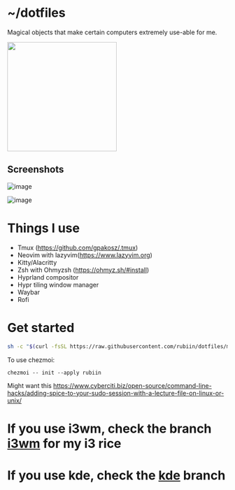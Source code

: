 # ~/dotfiles

Magical objects that make certain computers extremely use-able for me.

<img src="https://i.imgur.com/dWiAjUx.gif" height=250/>

## Screenshots

![image](https://github.com/rubiin/dotfiles/assets/8222059/508f0694-06bf-4ee6-bc0a-c83a6136b5b9)

![image](https://github.com/rubiin/dotfiles/assets/8222059/257e7add-4145-48a0-8199-3622a20763d2)


# Things I use 
* Tmux (https://github.com/gpakosz/.tmux)
* Neovim with lazyvim(https://www.lazyvim.org)
* Kitty/Alacritty
* Zsh with Ohmyzsh (https://ohmyz.sh/#install)
* Hyprland compositor
* Hypr tiling window manager
* Waybar
* Rofi


# Get started
 ```bash
sh -c "$(curl -fsSL https://raw.githubusercontent.com/rubiin/dotfiles/master/dot_bin/executable_install-all.sh)"
```
To use chezmoi:
```
chezmoi -- init --apply rubiin
```


Might want this https://www.cyberciti.biz/open-source/command-line-hacks/adding-spice-to-your-sudo-session-with-a-lecture-file-on-linux-or-unix/

# If you use i3wm, check the branch [i3wm](https://github.com/rubiin/dotfiles/tree/i3) for my i3 rice
# If you use kde, check the  [kde](https://github.com/rubiin/dotfiles/tree/kde) branch
